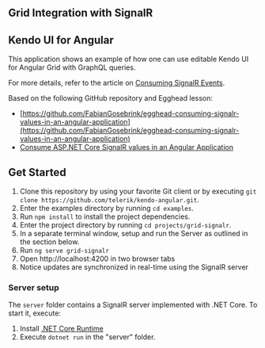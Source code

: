 ## Grid Integration with SignalR
## Kendo UI for Angular

This application shows an example of how one can use editable Kendo UI for Angular Grid with GraphQL queries.

For more details, refer to the article on [Consuming SignalR Events](https://www.telerik.com/kendo-angular-ui/components/grid/how-to/consume-signalr-in-grid/).

Based on the following GitHub repository and Egghead lesson:
* [https://github.com/FabianGosebrink/egghead-consuming-signalr-values-in-an-angular-application](https://github.com/FabianGosebrink/egghead-consuming-signalr-values-in-an-angular-application)
* [Consume ASP.NET Core SignalR values in an Angular Application](https://egghead.io/lessons/angular-consume-asp-net-core-signalr-values-in-an-angular-application)

## Get Started

1. Clone this repository by using your favorite Git client or by executing `git clone https://github.com/telerik/kendo-angular.git`.
1. Enter the examples directory by running `cd examples`.
1. Run `npm install` to install the project dependencies.
1. Enter the project directory by running `cd projects/grid-signalr`.
1. In a separate terminal window, setup and run the Server as outlined in the section below.
1. Run `ng serve grid-signalr`
1. Open http://localhost:4200 in two browser tabs
1. Notice updates are synchronized in real-time using the SignalR server

### Server setup

The `server` folder contains a SignalR server implemented with .NET Core. To start it, execute:

1. Install [.NET Core Runtime](https://dotnet.microsoft.com/download)
1. Execute `dotnet run` in the "server" folder.
